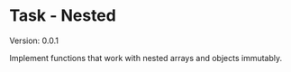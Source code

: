 # Task - Nested

Version: 0.0.1

Implement functions that work with nested arrays and objects immutably.
